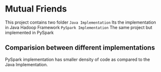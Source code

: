 # Mutual Friends
This project contains two folder
```Java Implementation``` Its the implementation in Java Hadoop Framework
```PySpark Implementation``` The same project but implemented in PySpark

## Comparision between different implementations
PySpark implementation has smaller density of code as compared to the Java Implementation. 
